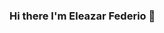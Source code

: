 ### Hi there I'm Eleazar Federio 👋

<!--
**EleaFederio/EleaFederio** is a ✨ _special_ ✨ repository because its `README.md` (this file) appears on your GitHub profile.

Here are some ideas to get you started:

- 🔭 I’m currently working on ...
- 🌱 I’m currently learning ... flutter
- 👯 I’m looking to collaborate on ... flutter & react.JS project 
- 🤔 I’m looking for help with ... flutter and react.js
- 💬 Ask me about ...
- 📫 How to reach me: ... eleazarfederio@rocketmail.com
- 😄 Pronouns: ...
- ⚡ Fun fact: ...
-->

